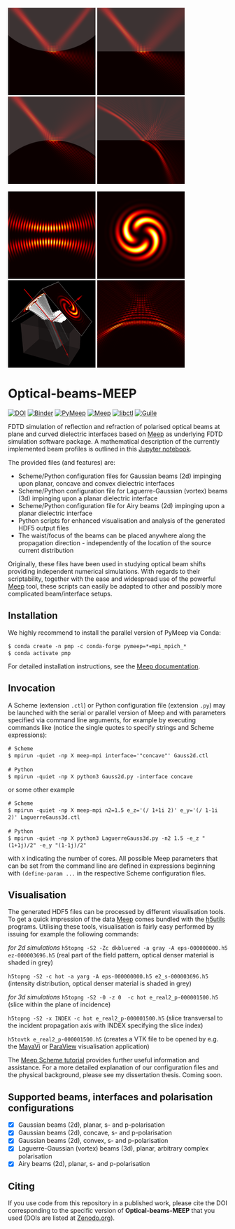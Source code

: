 ![concave](Gauss_2d/img/concave_intensity_cropped_rotated_resized.png)
![planar](Gauss_2d/img/planar_intensity_cropped_rotated_resized.png)
![convex](Gauss_2d/img/convex_intensity_cropped_rotated_resized.png)
![Airy](Airy_2d/img/Airy_beam_M_0_W_4_scattering.png)

![snap](Laguerre_Gauss_3d/img/vortex_beam_m_2_longitudinal_resized.png)
![snap](Laguerre_Gauss_3d/img/vortex_beam_m_2_transverse_resized.png)
![snap](Laguerre_Gauss_3d/img/vortex_beam_m_2_3d_half_resized.png)
![Airy](Airy_2d/img/Airy_beam_M_0_W_4_free_space.png)

# Optical-beams-MEEP
[![DOI](https://zenodo.org/badge/91711821.svg)](https://zenodo.org/badge/latestdoi/91711821)
[![Binder](https://mybinder.org/badge_logo.svg)](https://mybinder.org/v2/gh/DanielKotik/Optical-beams-MEEP/master?filepath=beam_profiles.ipynb)
[![PyMeep](https://img.shields.io/badge/PyMeep-1.12.0-success)](https://img.shields.io/badge/PyMeep-1.12.0-success)
[![Meep](https://img.shields.io/badge/Meep-1.7.0-success)](https://github.com/NanoComp/meep)
[![libctl](https://img.shields.io/badge/libctl-4.1.4-success)](https://github.com/NanoComp/libctl/)
[![Guile](https://img.shields.io/badge/Guile-2.2.3--4-success)](https://www.gnu.org/software/guile/)

FDTD simulation of reflection and refraction of polarised optical beams at plane and curved dielectric interfaces based on [Meep](https://github.com/stevengj/meep) as underlying FDTD simulation software package. A mathematical description of the currently implemented beam profiles is outlined in this [Jupyter notebook](https://github.com/DanielKotik/Optical-beams-MEEP/blob/master/beam_profiles.ipynb).

The provided files (and features) are:
*   Scheme/Python configuration files for Gaussian beams (2d) impinging upon planar, concave and convex dielectric interfaces
*   Scheme/Python configuration file for Laguerre-Gaussian (vortex) beams (3d) impinging upon a planar dielectric interface
*   Scheme/Python configuration file for Airy beams (2d) impinging upon a planar dielectric interface
*   Python scripts for enhanced visualisation and analysis of the generated HDF5 output files
*   The waist/focus of the beams can be placed anywhere along the propagation direction - independently of the location of the source current distribution

Originally, these files have been used in studying optical beam shifts providing independent numerical simulations. With regards to their scriptability, together with the ease and widespread use of the powerful [Meep](https://github.com/stevengj/meep) tool, these scripts can easily be adapted to other and possibly more complicated beam/interface setups.

## Installation
We highly recommend to install the parallel version of PyMeep via Conda:

```shell
$ conda create -n pmp -c conda-forge pymeep=*=mpi_mpich_*
$ conda activate pmp
```

For detailed installation instructions, see the [Meep documentation](https://meep.readthedocs.io/en/latest/Installation/#conda-packages).

## Invocation
A Scheme (extension ``.ctl``) or Python configuration file (extension `.py`) may be launched with the serial or parallel version of Meep and with parameters specified via command line arguments, for example by executing commands like (notice the single quotes to specify strings and Scheme expressions):

```shell
# Scheme
$ mpirun -quiet -np X meep-mpi interface='"concave"' Gauss2d.ctl

# Python
$ mpirun -quiet -np X python3 Gauss2d.py -interface concave
```

or some other example

```shell
# Scheme
$ mpirun -quiet -np X meep-mpi n2=1.5 e_z='(/ 1+1i 2)' e_y='(/ 1-1i 2)' LaguerreGauss3d.ctl

# Python
$ mpirun -quiet -np X python3 LaguerreGauss3d.py -n2 1.5 -e_z "(1+1j)/2" -e_y "(1-1j)/2"
```

with ``X`` indicating the number of cores. All possible Meep parameters that can be set from the command line are
defined in expressions beginning with ``(define-param ...`` in the respective Scheme configuration files.

## Visualisation
The generated HDF5 files can be processed by different visualisation tools. To get a quick impression of the data
[Meep](https://github.com/stevengj/meep) comes bundled with the [h5utils](https://github.com/stevengj/h5utils)
programs. Utilising these tools, visualisation is fairly easy performed by issuing for example the following commands:

_for 2d simulations_
``h5topng -S2 -Zc dkbluered -a gray -A eps-000000000.h5 ez-000003696.h5`` (real part of the field pattern, optical
denser material is shaded in grey)

``h5topng -S2 -c hot -a yarg -A eps-000000000.h5 e2_s-000003696.h5`` (intensity distribution, optical
denser material is shaded in grey)

_for 3d simulations_
``h5topng -S2 -0 -z 0  -c hot e_real2_p-000001500.h5`` (slice within the plane of incidence)

``h5topng -S2 -x INDEX -c hot e_real2_p-000001500.h5`` (slice transversal to the incident propagation axis with INDEX specifying the slice index)

``h5tovtk e_real2_p-000001500.h5`` (creates a VTK file to be opened by e.g. the [MayaVi](https://github.com/enthought/mayavi) or [ParaView](https://github.com/Kitware/ParaView) visualisation application)

The [Meep Scheme tutorial](https://meep.readthedocs.io/en/latest/Scheme_Tutorials/Basics/) provides further useful
information and assistance.
For a more detailed explanation of our configuration files and the physical background, please see my dissertation thesis. Coming soon.

## Supported beams, interfaces and polarisation configurations
-   [x] Gaussian beams (2d), planar, s- and p-polarisation
-   [x] Gaussian beams (2d), concave, s- and p-polarisation
-   [x] Gaussian beams (2d), convex, s- and p-polarisation
-   [x] Laguerre-Gaussian (vortex) beams (3d), planar, arbitrary complex polarisation
-   [x] Airy beams (2d), planar, s- and p-polarisation

## Citing
If you use code from this repository in a published work, please cite the DOI
corresponding to the specific version of **Optical-beams-MEEP** that you used
(DOIs are listed at [Zenodo.org](https://zenodo.org/)).
